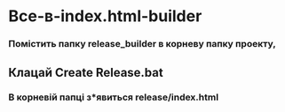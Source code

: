 # Все-в-index.html-builder
### Помістить папку release_builder в корневу папку проекту,
## Клацай Create Release.bat
### В корневій папці з*явиться release/index.html